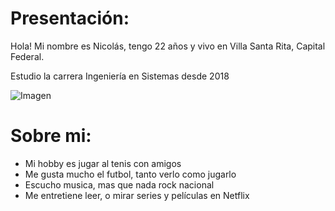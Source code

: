# Presentación:

Hola! Mi nombre es Nicolás, tengo 22 años y vivo en Villa Santa Rita, Capital Federal.

Estudio la carrera Ingeniería en Sistemas desde 2018

![Imagen]()

# Sobre mi:

- Mi hobby es jugar al tenis con amigos
- Me gusta mucho el futbol, tanto verlo como jugarlo
- Escucho musica, mas que nada rock nacional
- Me entretiene leer, o mirar series y películas en Netflix
